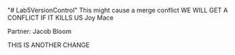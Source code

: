 "# Lab5VersionControl" 
This might cause a merge conflict
WE WILL GET A CONFLICT IF IT KILLS US
Joy Mace

Partner: Jacob Bloom


THIS IS ANOTHER CHANGE
